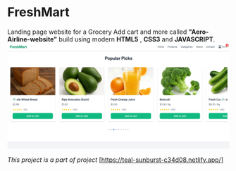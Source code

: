# FreshMart
Landing page website for a Grocery Add cart and more called **"Aero-Airline-website"** build using modern **HTML5** , **CSS3**  and **JAVASCRIPT**.
![Live project](pre.png)

*This project is a part of project*
[https://teal-sunburst-c34d08.netlify.app/]
